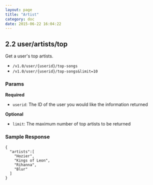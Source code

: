 ```yaml
---
layout: page
title: "Artist"
category: doc
date: 2015-06-22 16:04:22
---
```


## 2.2 user/artists/top
Get a user's top artists.

* `/v1.0/user/{userid}/top-songs`
* `/v1.0/user/{userid}/top-songs&limit=10`

### Params

**Required**

* `userid`: The ID of the user you would like the information returned

**Optional**

* `limit`: The maximum number of top artists to be returned

### Sample Response

```
{
  "artists":[
    "Hozier",
    "Kings of Leon",
    "Rihanna",
    "Blur"
  ]
}
```
